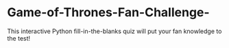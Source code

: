 # Game-of-Thrones-Fan-Challenge-
This interactive Python fill-in-the-blanks quiz will put your fan knowledge to the test!
